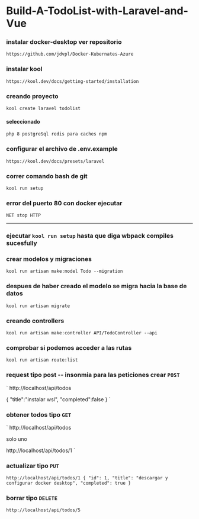 # Build-A-TodoList-with-Laravel-and-Vue

### instalar docker-desktop ver repositorio

`
https://github.com/jdvpl/Docker-Kubernates-Azure
`

### instalar kool

`
https://kool.dev/docs/getting-started/installation
`


### creando proyecto

`
kool create laravel todolist
`

#### seleccionado

`
php 8
postgreSql
redis para caches
npm
`


### configurar el archivo de .env.example

`
https://kool.dev/docs/presets/laravel
`


### correr comando bash de git

`
kool run setup
`


### error del puerto 80 con docker ejecutar


`
NET stop HTTP
`

---
### ejecutar  `kool run setup` hasta que diga wbpack compiles sucesfully


### crear modelos y migraciones 

`
kool run artisan make:model Todo --migration
`

### despues de haber creado el modelo se migra hacia la base de datos

`
kool run artisan migrate
`


### creando controllers

`
kool run artisan make:controller API/TodoController --api
`


### comprobar si podemos acceder a las rutas

`
kool run artisan route:list
`


### request tipo post -- insonmia para las peticiones crear `POST`

`
http://localhost/api/todos

{   "title":"instalar wsl",
    "completed":false
}
`

### obtener todos tipo `GET`

`
http://localhost/api/todos

solo uno

http://localhost/api/todos/1
`


### actualizar tipo `PUT`

`
http://localhost/api/todos/1
{
  "id": 1,
  "title": "descargar y configurar docker desktop",
  "completed": true
}
`

### borrar tipo `DELETE`

`
http://localhost/api/todos/5
`

